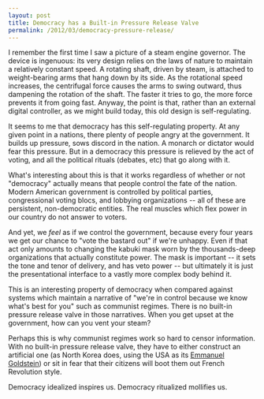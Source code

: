```yaml
---
layout: post
title: Democracy has a Built-in Pressure Release Valve
permalink: /2012/03/democracy-pressure-release/
---
```


I remember the first time I saw a picture of a steam engine governor. The
device is ingenuous: its very design relies on the laws of nature to maintain a
relatively constant speed. A rotating shaft, driven by steam, is attached to
weight-bearing arms that hang down by its side. As the rotational speed
increases, the centrifugal force causes the arms to swing outward, thus
dampening the rotation of the shaft. The faster it tries to go, the more force
prevents it from going fast. Anyway, the point is that, rather than an external
digital controller, as we might build today, this old design is
self-regulating.

It seems to me that democracy has this self-regulating property. At any given
point in a nations, there plenty of people angry at the government. It builds
up pressure, sows discord in the nation. A monarch or dictator would fear this
pressure. But in a democracy this pressure is relieved by the act of voting,
and all the political rituals (debates, etc) that go along with it.

What's interesting about this is that it works regardless of whether or not
"democracy" actually means that people control the fate of the nation. Modern
American government is controlled by political parties, congressional voting
blocs, and lobbying organizations -- all of these are persistent,
non-democratic entities.  The real muscles which flex power in our country do
not answer to voters. 

And yet, we *feel* as if we control the government, because every four years we
get our chance to "vote the bastard out" if we're unhappy. Even if that act
only amounts to changing the kabuki mask worn by the thousands-deep
organizations that actually constitute power.  The mask is important -- it sets
the tone and tenor of delivery, and has veto power -- but ultimately it is just
the presentational interface to a vastly more complex body behind it.

This is an interesting property of democracy when compared against systems
which maintain a narrative of "we're in control because we know what's best for
you" such as communist regimes. There is no built-in pressure release valve in
those narratives. When you get upset at the government, how can you vent your
steam? 

Perhaps this is why communist regimes work so hard to censor information. With
no built-in pressure release valve, they have to either construct an artificial
one (as North Korea does, using the USA as its [Emmanuel
Goldstein](http://en.wikipedia.org/wiki/Emmanuel_Goldstein)) or sit in fear
that their citizens will boot them out French Revolution style. 

Democracy idealized inspires us. Democracy ritualized mollifies us.
